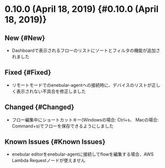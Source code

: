 # 0.10.0 (April 18, 2019) {#0.10.0 (April 18, 2019)}

## New {#New}

- Dashboardで表示されるフローのリストにソートとフィルタの機能が追加されました

## Fixed {#Fixed}

- リモートモードでのenebular-agentへの接続時に、デバイスのリストが正しく表示されない不具合を修正しました

## Changed {#Changed}

- フロー編集中にショートカットキー(Windowsの場合: Ctrl+s、 Macの場合: Command+s)でフローを保存できるようにしました

## Known Issues {#Known Issues}

- enebular editorをenebular-agentに接続してflowを編集する場合、AWS Lambda Requestノードが使えません